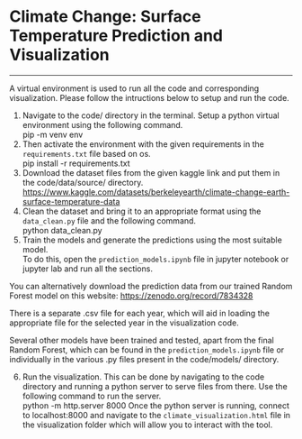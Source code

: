 # Climate Change: Surface Temperature Prediction and Visualization
--------------------------------------------------------------------------------

A virtual environment is used to run all the code and corresponding visualization. 
Please follow the intructions below to setup and run the code. 

1. Navigate to the code/ directory in the terminal. Setup a python virtual environment using the following command. <br />
   pip -m venv env
2. Then activate the environment with the given requirements in the `requirements.txt` file based on os. <br />
   pip install -r requirements.txt
3. Download the dataset files from the given kaggle link and put them in the code/data/source/ directory. <br />
    https://www.kaggle.com/datasets/berkeleyearth/climate-change-earth-surface-temperature-data  
4. Clean the dataset and bring it to an appropriate format using the `data_clean.py` file and the following command. <br />
    python data_clean.py
5. Train the models and generate the predictions using the most suitable model. <br />
    To do this, open the `prediction_models.ipynb` file in jupyter notebook or jupyter lab and run all the sections. 

You can alternatively download the prediction data from our trained Random Forest model on this website: 
https://zenodo.org/record/7834328

There is a separate .csv file for each year, which will aid in loading the appropriate file for the selected year in the visualization code.

Several other models have been trained and tested, apart from the final Random Forest, which can be found in the `prediction_models.ipynb` file or 
individually in the various .py files present in the code/models/ directory. 

6. Run the visualization. This can be done by navigating to the code directory and running a python server to serve files from there. Use the following command to run the server.<br />
   python -m http.server 8000
   Once the python server is running, connect to localhost:8000 and navigate to the `climate_visualization.html` file in the visualization folder which will allow you to interact with the tool. 
